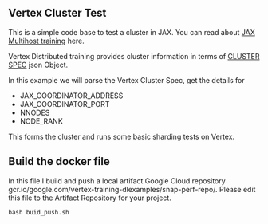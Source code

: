 ## Vertex Cluster Test

This is a simple code base to test a cluster in JAX. You can read about [JAX Multihost training](https://jax.readthedocs.io/en/latest/multi_process.html) here.

Vertex Distributed training provides cluster information in terms of [CLUSTER SPEC](https://cloud.google.com/vertex-ai/docs/training/distributed-training) json Object.

In this example we will parse the Vertex Cluster Spec, get the details for

- JAX_COORDINATOR_ADDRESS
- JAX_COORDINATOR_PORT
- NNODES
- NODE_RANK

This forms the cluster and runs some basic sharding tests on Vertex.



## Build the docker file

In this file I build and push a local artifact Google Cloud repository gcr.io/google.com/vertex-training-dlexamples/snap-perf-repo/. Please edit this file to the Artifact Repository for your project. 

```
bash buid_push.sh
```